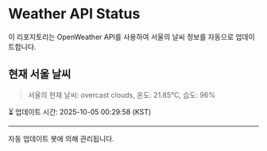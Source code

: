 
# Weather API Status

이 리포지토리는 OpenWeather API를 사용하여 서울의 날씨 정보를 자동으로 업데이트합니다.

## 현재 서울 날씨
> 서울의 현재 날씨: overcast clouds, 온도: 21.85°C, 습도: 96%

⏳ 업데이트 시간: 2025-10-05 00:29:58 (KST)

---
자동 업데이트 봇에 의해 관리됩니다.
